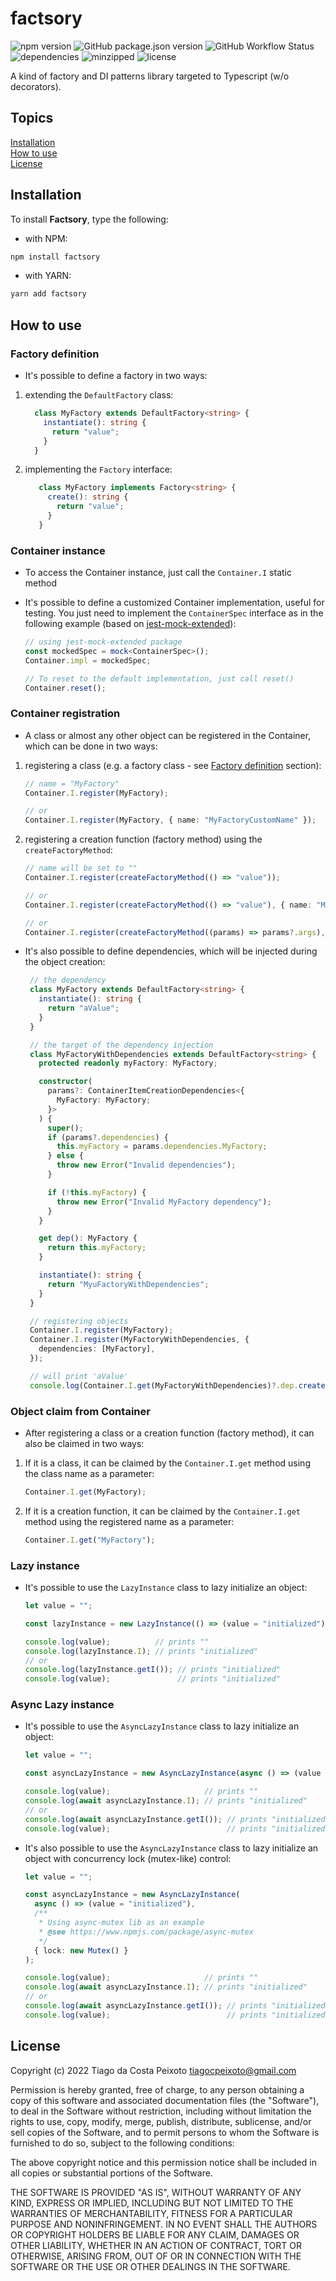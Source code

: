 # factsory

[badge.fury.io]: <> "[![npm version](https://badge.fury.io/js/factsory.svg)](https://badge.fury.io/js/factsory)"
[badge.fury.io]: <> "[![GitHub version](https://badge.fury.io/gh/tiagocpeixoto%2Ffactsory.svg)](https://badge.fury.io/gh/tiagocpeixoto%2Ffactsory)"
[GitHub badge]: <> "![validate](https://github.com/tiagocpeixoto/factsory/workflows/validate/badge.svg)"
![npm version](https://img.shields.io/npm/v/factsory)
![GitHub package.json version](https://img.shields.io/github/package-json/v/tiagocpeixoto/factsory)
![GitHub Workflow Status](https://img.shields.io/github/workflow/status/tiagocpeixoto/factsory/validate)
![dependencies](https://img.shields.io/librariesio/github/tiagocpeixoto/factsory)
![minzipped](https://img.shields.io/bundlephobia/minzip/factsory)
![license](https://img.shields.io/github/license/tiagocpeixoto/factsory)

A kind of factory and DI patterns library targeted to Typescript (w/o decorators).


## Topics

[Installation](#installation)  
[How to use](#how-to-use)  
[License](#license)  


## Installation

To install **Factsory**, type the following:

- with NPM:

``` bash
npm install factsory
```

- with YARN:

``` bash
yarn add factsory
```


## How to use

  
### Factory definition

- It's possible to define a factory in two ways:

1. extending the `DefaultFactory` class:

    ``` ts
      class MyFactory extends DefaultFactory<string> {
        instantiate(): string {
          return "value";
        }
      }
    ```

1. implementing the `Factory` interface:

   ``` ts
      class MyFactory implements Factory<string> {
        create(): string {
          return "value";
        }
      }
   ```


### Container instance

- To access the Container instance, just call the `Container.I` static method

- It's possible to define a customized Container implementation, useful for testing. You just need to implement 
  the `ContainerSpec` interface as in the following example (based on [jest-mock-extended](https://www.npmjs.com/package/jest-mock-extended)):

   ``` ts
   // using jest-mock-extended package
   const mockedSpec = mock<ContainerSpec>();
   Container.impl = mockedSpec;
  
   // To reset to the default implementation, just call reset()
   Container.reset();
   ```


### Container registration

- A class or almost any other object can be registered in the Container, which can be done in two ways:

1. registering a class (e.g. a factory class - see [Factory definition](#factory-definition) section):

   ``` ts
   // name = "MyFactory"
   Container.I.register(MyFactory);
   
   // or
   Container.I.register(MyFactory, { name: "MyFactoryCustomName" });
   ```

1. registering a creation function (factory method) using the ```createFactoryMethod```:

   ``` ts
   // name will be set to ""
   Container.I.register(createFactoryMethod(() => "value"));
   
   // or
   Container.I.register(createFactoryMethod(() => "value"), { name: "MyFactoryWithValue" });
   
   // or
   Container.I.register(createFactoryMethod((params) => params?.args), { name: "MyFactoryWithArgs", args: "value" });
   ```
   
- It's also possible to define dependencies, which will be injected during the object creation:
 
   ``` ts
    // the dependency
    class MyFactory extends DefaultFactory<string> {
      instantiate(): string {
        return "aValue";
      }
    }
  
    // the target of the dependency injection
    class MyFactoryWithDependencies extends DefaultFactory<string> {
      protected readonly myFactory: MyFactory;

      constructor(
        params?: ContainerItemCreationDependencies<{
          MyFactory: MyFactory;
        }>
      ) {
        super();
        if (params?.dependencies) {
          this.myFactory = params.dependencies.MyFactory;
        } else {
          throw new Error("Invalid dependencies");
        }

        if (!this.myFactory) {
          throw new Error("Invalid MyFactory dependency");
        }
      }
  
      get dep(): MyFactory {
        return this.myFactory;
      }

      instantiate(): string {
        return "MyuFactoryWithDependencies";
      }
    }  
  
    // registering objects
    Container.I.register(MyFactory);
    Container.I.register(MyFactoryWithDependencies, {
      dependencies: [MyFactory],
    });
  
    // will print 'aValue'
    console.log(Container.I.get(MyFactoryWithDependencies)?.dep.create());
   ```


### Object claim from Container

- After registering a class or a creation function (factory method), it can also be claimed in two ways: 

1. If it is a class, it can be claimed by the `Container.I.get` method using the class name as a parameter:

   ``` ts
   Container.I.get(MyFactory);
   ```

1. If it is a creation function, it can be claimed by the `Container.I.get` method using the registered name as a parameter:

   ``` ts
   Container.I.get("MyFactory");
   ```


### Lazy instance 

- It's possible to use the `LazyInstance` class to lazy initialize an object:

    ``` ts
    let value = "";

    const lazyInstance = new LazyInstance(() => (value = "initialized"));

    console.log(value);          // prints ""
    console.log(lazyInstance.I); // prints "initialized"
    // or 
    console.log(lazyInstance.getI()); // prints "initialized"
    console.log(value);               // prints "initialized"
    ```


### Async Lazy instance

- It's possible to use the `AsyncLazyInstance` class to lazy initialize an object:

    ``` ts
    let value = "";

    const asyncLazyInstance = new AsyncLazyInstance(async () => (value = "initialized"));

    console.log(value);                     // prints ""
    console.log(await asyncLazyInstance.I); // prints "initialized"
    // or 
    console.log(await asyncLazyInstance.getI()); // prints "initialized"
    console.log(value);                          // prints "initialized"
    ```

- It's also possible to use the `AsyncLazyInstance` class to lazy initialize an object with concurrency lock (mutex-like) control:

    ``` ts
    let value = "";

    const asyncLazyInstance = new AsyncLazyInstance(
      async () => (value = "initialized"),
      /** 
       * Using async-mutex lib as an example 
       * @see https://www.npmjs.com/package/async-mutex
       */
      { lock: new Mutex() }
    );

    console.log(value);                     // prints ""
    console.log(await asyncLazyInstance.I); // prints "initialized"
    // or 
    console.log(await asyncLazyInstance.getI()); // prints "initialized"
    console.log(value);                          // prints "initialized"

## License

Copyright (c) 2022 Tiago da Costa Peixoto <tiagocpeixoto@gmail.com>

Permission is hereby granted, free of charge, to any person obtaining a copy
of this software and associated documentation files (the "Software"), to deal
in the Software without restriction, including without limitation the rights
to use, copy, modify, merge, publish, distribute, sublicense, and/or sell
copies of the Software, and to permit persons to whom the Software is
furnished to do so, subject to the following conditions:

The above copyright notice and this permission notice shall be included in all
copies or substantial portions of the Software.

THE SOFTWARE IS PROVIDED "AS IS", WITHOUT WARRANTY OF ANY KIND, EXPRESS OR
IMPLIED, INCLUDING BUT NOT LIMITED TO THE WARRANTIES OF MERCHANTABILITY,
FITNESS FOR A PARTICULAR PURPOSE AND NONINFRINGEMENT. IN NO EVENT SHALL THE
AUTHORS OR COPYRIGHT HOLDERS BE LIABLE FOR ANY CLAIM, DAMAGES OR OTHER
LIABILITY, WHETHER IN AN ACTION OF CONTRACT, TORT OR OTHERWISE, ARISING FROM,
OUT OF OR IN CONNECTION WITH THE SOFTWARE OR THE USE OR OTHER DEALINGS IN THE
SOFTWARE.


